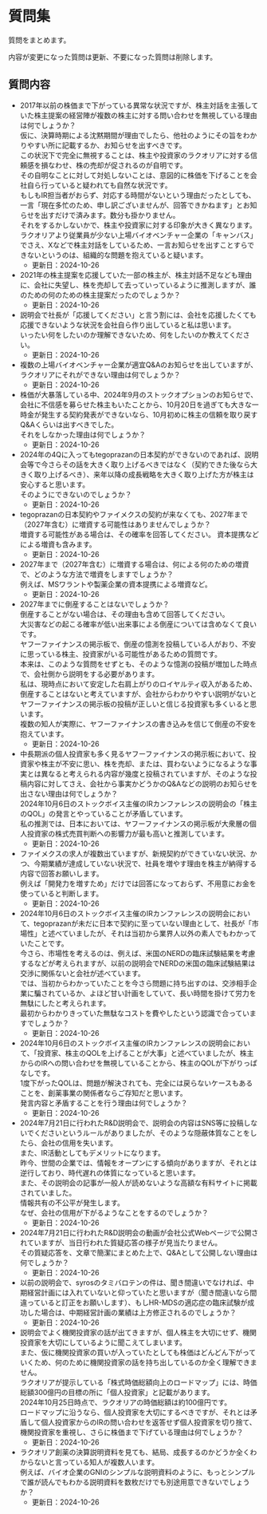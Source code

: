 # 質問集

質問をまとめます。

内容が変更になった質問は更新、不要になった質問は削除します。

## 質問内容

- 2017年以前の株価まで下がっている異常な状況ですが、株主対話を主張していた株主提案の経営陣が複数の株主に対する問い合わせを無視している理由は何でしょうか？  
仮に、決算時期による沈黙期間が理由でしたら、他社のようにその旨をわかりやすい所に記載するか、お知らせを出すべきです。  
この状況下で完全に無視することは、株主や投資家のラクオリアに対する信頼感を損なわせ、株の売却が促されるのが自明です。  
その自明なことに対して対処しないことは、意図的に株価を下げることを会社自ら行っていると疑われても自然な状況です。  
もしもIR担当者がおらず、対応する時間がないという理由だったとしても、一言「現在多忙のため、申し訳ございませんが、回答できかねます」とお知らせを出すだけで済みます。数分も掛かりません。  
それをするかしないかで、株主や投資家に対する印象が大きく異なります。  
ラクオリアより従業員が少ない上場バイオベンチャー企業の「キャンバス」でさえ、Xなどで株主対話をしているため、一言お知らせを出すことすらできないというのは、組織的な問題を抱えていると疑います。
  - 更新日：2024-10-26
- 2021年の株主提案を応援していた一部の株主が、株主対話不足なども理由に、会社に失望し、株を売却して去っていっているように推測しますが、誰のための何のための株主提案だったのでしょうか？
  - 更新日：2024-10-26
- 説明会で社長が「応援してください」と言う割には、会社を応援したくても応援できないような状況を会社自ら作り出していると私は思います。  
いったい何をしたいのか理解できないため、何をしたいのか教えてください。
  - 更新日：2024-10-26
- 複数の上場バイオベンチャー企業が適宜Q&Aのお知らせを出していますが、ラクオリアにそれができない理由は何でしょうか？  
  - 更新日：2024-10-26
- 株価が大暴落している中、2024年9月のストックオプションのお知らせで、会社に不信感を募らせた株主もいたことから、10月20日を過ぎても大きな一時金が発生する契約発表ができないなら、10月初めに株主の信頼を取り戻すQ&Aくらいは出すべきでした。  
それをしなかった理由は何でしょうか？
  - 更新日：2024-10-26
- 2024年の4Qに入ってもtegoprazanの日本契約ができないのであれば、説明会等で今さらその話を大きく取り上げるべきではなく（契約できた後なら大きく取り上げるべき）、来年以降の成長戦略を大きく取り上げた方が株主は安心すると思います。  
そのようにできないのでしょうか？
  - 更新日：2024-10-26
- tegoprazanの日本契約やファイメクスの契約が来なくても、2027年まで（2027年含む）に増資する可能性はありませんでしょうか？  
増資する可能性がある場合は、その確率を回答してください。
資本提携などによる増資も含みます。
  - 更新日：2024-10-26
- 2027年まで（2027年含む）に増資する場合は、何による何のための増資で、どのような方法で増資をしますでしょうか？  
例えば、MSワラントや製薬企業の資本提携による増資など。
  - 更新日：2024-10-26
- 2027年までに倒産することはないでしょうか？  
倒産することがない場合は、その理由も含めて回答してください。  
大災害などの起こる確率が低い出来事による倒産については含めなくて良いです。  
ヤフーファイナンスの掲示板で、倒産の憶測を投稿している人がおり、不安に思っている株主、投資家がいる可能性があるための質問です。  
本来は、このような質問をせずとも、そのような憶測の投稿が増加した時点で、会社側から説明をする必要があります。  
私は、現時点において安定した右肩上がりのロイヤルティ収入があるため、倒産することはないと考えていますが、会社からわかりやすい説明がないとヤフーファイナンスの掲示板の投稿が正しいと信じる投資家も多くいると思います。  
複数の知人が実際に、ヤフーファイナンスの書き込みを信じて倒産の不安を抱えています。
  - 更新日：2024-10-26
- 中長期派の個人投資家も多く見るヤフーファイナンスの掲示板において、投資家や株主が不安に思い、株を売却、または、買わないようになるような事実とは異なると考えられる内容が幾度と投稿されていますが、そのような投稿内容に対してさえ、会社から事実かどうかのQ&Aなどの説明のお知らせを出さない理由は何でしょうか？  
2024年10月6日のストックボイス主催のIRカンファレンスの説明会の「株主のQOL」の発言とやっていることが矛盾しています。  
私の推測では、日本においては、ヤフーファイナンスの掲示板が大衆層の個人投資家の株式売買判断への影響力が最も高いと推測しています。
  - 更新日：2024-10-26
- ファイメクスの求人が複数出ていますが、新規契約ができていない状況、かつ、今期業績が達成していない状況で、社員を増やす理由を株主が納得する内容で回答お願いします。  
例えば「開発力を増すため」だけでは回答になっておらず、不用意にお金を使っていると判断します。
  - 更新日：2024-10-26
- 2024年10月6日のストックボイス主催のIRカンファレンスの説明会において、tegoprazanが未だに日本で契約に至っていない理由として、社長が「市場性」と述べていましたが、それは当初から業界人以外の素人でもわかっていたことです。  
今さら、市場性を考えるのは、例えば、米国のNERDの臨床試験結果を考慮するなどが考えられますが、以前の説明会でNERDの米国の臨床試験結果は交渉に関係ないと会社が述べています。  
では、当初からわかっていたことを今さら問題に持ち出すのは、交渉相手企業に騙されているか、よほど甘い計画をしていて、長い時間を掛けて労力を無駄にしたと考えられます。  
最初からわかりきっていた無駄なコストを費やしたという認識で合っていますでしょうか？
  - 更新日：2024-10-26
- 2024年10月6日のストックボイス主催のIRカンファレンスの説明会において、「投資家、株主のQOLを上げることが大事」と述べていましたが、株主からのIRへの問い合わせを無視していることから、株主のQOLが下がりっぱなしです。  
1度下がったQOLは、問題が解決されても、完全には戻らないケースもあることを、創薬事業の関係者ならご存知だと思います。  
発言内容と矛盾することを行う理由は何でしょうか？
  - 更新日：2024-10-26
- 2024年7月21日に行われたR&D説明会で、説明会の内容はSNS等に投稿しないでくださいというルールがありましたが、そのような隠蔽体質なことをしたら、会社の信用を失います。  
また、IR活動としてもデメリットになります。  
昨今、世間の企業では、情報をオープンにする傾向がありますが、それとは逆行しており、時代遅れの体質になっていると思います。  
また、その説明会の記事が一般人が読めないような高額な有料サイトに掲載されていました。  
情報共有の不公平が発生します。  
なぜ、会社の信用が下がるようなことをするのでしょうか？
  - 更新日：2024-10-26
- 2024年7月21日に行われたR&D説明会の動画が会社公式Webページで公開されていますが、当日行われた質疑応答の様子が見当たりません。  
その質疑応答を、文章で簡潔にまとめた上で、Q&Aとして公開しない理由は何でしょうか？
  - 更新日：2024-10-26
- 以前の説明会で、syrosのタミバロテンの件は、聞き間違いでなければ、中期経営計画には入れていないと仰っていたと思いますが（聞き間違いなら間違っていると訂正をお願いします）、もしHR-MDSの適応症の臨床試験が成功した場合は、中期経営計画の業績は上方修正されるのでしょうか？
  - 更新日：2024-10-26
- 説明会でよく機関投資家の話が出てきますが、個人株主を大切にせず、機関投資家を大切にしているように聞こえてしまいます。  
また、仮に機関投資家の買いが入っていたとしても株価はどんどん下がっていくため、何のために機関投資家の話を持ち出しているのか全く理解できません。  
ラクオリアが提示している「株式時価総額向上のロードマップ」には、時価総額300億円の目標の所に「個人投資家」と記載があります。  
2024年10月25日時点で、ラクオリアの時価総額は約100億円です。  
ロードマップに沿うなら、個人投資家を大切にするべきですが、それとは矛盾して個人投資家からのIRの問い合わせを返答せず個人投資家を切り捨て、機関投資家を重視し、さらに株価まで下げている理由は何でしょうか？
  - 更新日：2024-10-26
- ラクオリア創薬の決算説明資料を見ても、結局、成長するのかどうか全くわからないと言っている知人が複数人います。  
例えば、バイオ企業のGNIのシンプルな説明資料のように、もっとシンプルで誰が読んでもわかる説明資料を数枚だけでも別途用意できないでしょうか？
  - 更新日：2024-10-26
